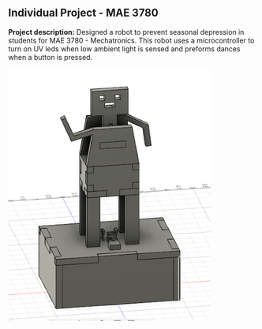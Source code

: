 ## Individual Project - MAE 3780

**Project description:** Designed a robot to prevent seasonal depression in students for MAE 3780 - Mechatronics. This robot uses a microcontroller to turn on UV leds when low ambient light is sensed and preforms dances when a button is pressed.

<img src="images/wellbotcad.jpg?raw=true"/>
